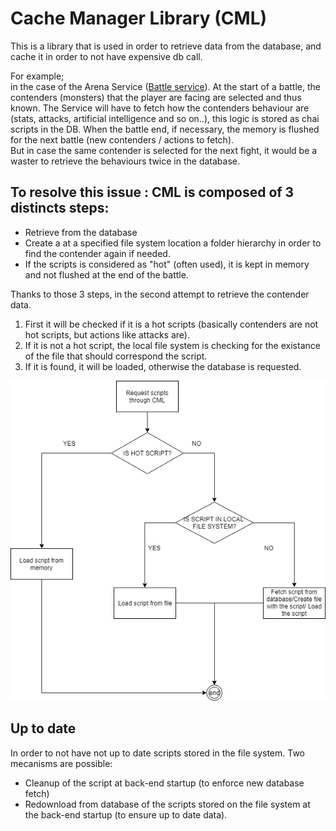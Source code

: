 # Cache Manager Library (CML)

This is a library that is used in order to retrieve data from the database, and cache it in order to not have expensive db call.  
  
For example;  
in the case of the Arena Service ([Battle service]()). At the start of a battle, the contenders (monsters) that the player are facing are selected and thus known. The Service will have to fetch how the contenders behaviour are (stats, attacks, artificial intelligence and so on..), this logic is stored as chai scripts in the DB. When the battle end, if necessary, the memory is flushed for the next battle (new contenders / actions to fetch).  
But in case the same contender is selected for the next fight, it would be a waster to retrieve the behaviours twice in the database.  

## To resolve this issue : CML is composed of 3 distincts steps:

* Retrieve from the database
* Create a at a specified file system location a folder hierarchy in order to find the contender again if needed.
* If the scripts is considered as "hot" (often used), it is kept in memory and not flushed at the end of the battle.

Thanks to those 3 steps, in the second attempt to retrieve the contender data. 
1. First it will be checked if it is a hot scripts (basically contenders are not hot scripts, but actions like attacks are). 
2. If it is not a hot script, the local file system is checking for the existance of the file that should correspond the script.  
3. If it is found, it will be loaded, otherwise the database is requested.

![conditionalDiagramCML](../doc/other/conditionalDiagramCML.png)

## Up to date

In order to not have not up to date scripts stored in the file system. Two mecanisms are possible:
* Cleanup of the script at back-end startup (to enforce new database fetch)
* Redownload from database of the scripts stored on the file system at the back-end startup (to ensure up to date data).
